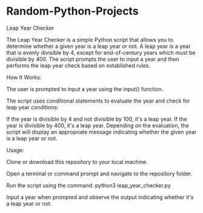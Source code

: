 # Random-Python-Projects

Leap Year Checker

The Leap Year Checker is a simple Python script that allows you to determine whether a given year is a leap year or not. A leap year is a year that is evenly divisible by 4, except for end-of-century years which must be divisible by 400. The script prompts the user to input a year and then performs the leap year check based on established rules.

How It Works:

The user is prompted to input a year using the input() function.

The script uses conditional statements to evaluate the year and check for leap year conditions:

If the year is divisible by 4 and not divisible by 100, it's a leap year.
If the year is divisible by 400, it's a leap year.
Depending on the evaluation, the script will display an appropriate message indicating whether the given year is a leap year or not.

Usage:

Clone or download this repository to your local machine.

Open a terminal or command prompt and navigate to the repository folder.

Run the script using the command: python3 leap_year_checker.py

Input a year when prompted and observe the output indicating whether it's a leap year or not.



